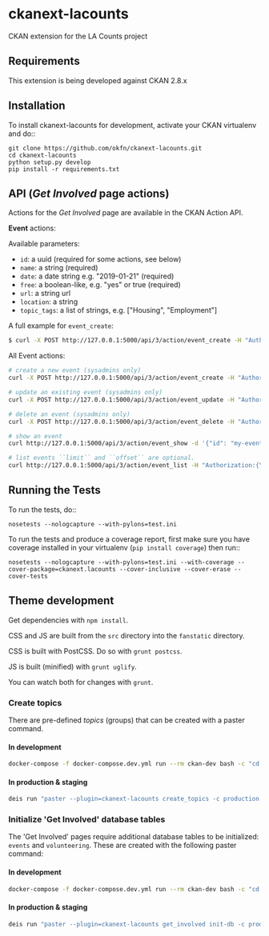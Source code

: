 # ckanext-lacounts

CKAN extension for the LA Counts project

## Requirements

This extension is being developed against CKAN 2.8.x

## Installation

To install ckanext-lacounts for development, activate your CKAN virtualenv and
do::

    git clone https://github.com/okfn/ckanext-lacounts.git
    cd ckanext-lacounts
    python setup.py develop
    pip install -r requirements.txt


## API (*Get Involved* page actions)

Actions for the *Get Involved* page are available in the CKAN Action API.

**Event** actions:

Available parameters:

- `id`: a uuid (required for some actions, see below)
- `name`: a string (required)
- `date`: a date string e.g. "2019-01-21" (required)
- `free`: a boolean-like, e.g. "yes" or true (required)
- `url`: a string url
- `location`: a string
- `topic_tags`: a list of strings, e.g. ["Housing", "Employment"]

A full example for `event_create`:

```sh
$ curl -X POST http://127.0.0.1:5000/api/3/action/event_create -H "Authorization:{YOUR-API-KEY}" -d '{"name": "My New Event", "free": "yes", "date": "2019-01-21", "url": "http://example.com/event-details", "location": "Downton, Los Angeles", "topic_tags": ["Housing", "Employment"]}'
```

All Event actions:

```sh
# create a new event (sysadmins only)
curl -X POST http://127.0.0.1:5000/api/3/action/event_create -H "Authorization:{YOUR-API-KEY}" -d '{"name": "My New Event", "free": "yes", "date": "2019-01-21"}'

# update an existing event (sysadmins only)
curl -X POST http://127.0.0.1:5000/api/3/action/event_update -H "Authorization:{YOUR-API-KEY}" -d '{"id": "my-event-id", "name": "My Updated Event", "free": "no", "date": "2020-01-21"}'

# delete an event (sysadmins only)
curl -X POST http://127.0.0.1:5000/api/3/action/event_delete -H "Authorization:{YOUR-API-KEY}" -d '{"id": "my-event-id"}'

# show an event
curl http://127.0.0.1:5000/api/3/action/event_show -d '{"id": "my-event-id"}'

# list events ``limit`` and ``offset`` are optional.
curl http://127.0.0.1:5000/api/3/action/event_list -H "Authorization:{YOUR-API-KEY}" -d '{"limit":<int>, "offset":<int>}'
```


## Running the Tests

To run the tests, do::

    nosetests --nologcapture --with-pylons=test.ini

To run the tests and produce a coverage report, first make sure you have
coverage installed in your virtualenv (``pip install coverage``) then run::

    nosetests --nologcapture --with-pylons=test.ini --with-coverage --cover-package=ckanext.lacounts --cover-inclusive --cover-erase --cover-tests

## Theme development

Get dependencies with `npm install`.

CSS and JS are built from the `src` directory into the `fanstatic` directory.

CSS is built with PostCSS. Do so with `grunt postcss`.

JS is built (minified) with `grunt uglify`.

You can watch both for changes with `grunt`.

### Create topics

There are pre-defined _topics_ (groups) that can be created with a paster command.

#### In development

```sh
docker-compose -f docker-compose.dev.yml run --rm ckan-dev bash -c "cd src_extensions/ckanext-lacounts && python setup.py develop && paster create_topics"
```

#### In production & staging

```sh
deis run "paster --plugin=ckanext-lacounts create_topics -c production.ini"
```

### Initialize 'Get Involved' database tables

The 'Get Involved' pages require additional database tables to be initialized: `events` and `volunteering`. These are created with the following paster command:

#### In development

```sh
docker-compose -f docker-compose.dev.yml run --rm ckan-dev bash -c "cd src_extensions/ckanext-lacounts && python setup.py develop && paster get_involved init-db -c ../../production.ini"
```

#### In production & staging

```sh
deis run "paster --plugin=ckanext-lacounts get_involved init-db -c production.ini"
```
